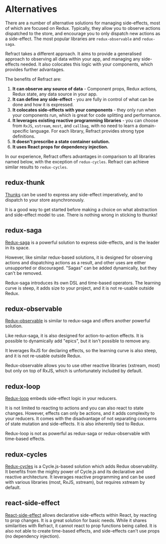 # Alternatives

There are a number of alternative solutions for managing side-effects, most of which are focused on Redux. Typically, they allow you to observe actions dispatched to the store, and encourage you to only dispatch new actions as a side-effect. The most popular libraries are `redux-observable` and `redux-saga`.

Refract takes a different approach. It aims to provide a generalised approach to observing all data within your app, and managing any side-effects needed. It also colocates this logic with your components, which provides further advantages.

The benefits of Refract are:

1.  **It can observe any source of data** - Component props, Redux actions, Redux state, any data source in your app.
1.  **It can define any side-effect** - you are fully in control of what can be done and how it is expressed.
1.  **It colocates side-effects with your components** - they only run when your components run, which is great for code splitting and performance.
1.  **It leverages existing reactive programming libraries** - you can choose from `RxJS`, `xstream`, `most`, and `callbag`, with no need to learn a domain-specific language. For each library, Refract provides strong type definitions.
1.  **It doesn't prescribe a state container solution.**
1.  **It uses React props for dependency injection.**

In our experience, Refract offers advantages in comparison to all libraries named below, with the exception of `redux-cycles`. Refract can achieve similar results to `redux-cycles`.

## redux-thunk

[Thunks](https://redux.js.org/api-reference/applymiddleware#example-using-thunk-middleware-for-async-actions) can be used to express any side-effect imperatively, and to dispatch to your store asynchronously.

It is a good way to get started before making a choice on what abstraction and side-effect model to use. There is nothing wrong in sticking to thunks!

## redux-saga

[Redux-saga](https://redux-saga.js.org/) is a powerful solution to express side-effects, and is the leader in its space.

However, like similar redux-based solutions, it is designed for observing actions and dispatching actions as a result, and other uses are either unsupported or discouraged. "Sagas" can be added dynamically, but they can't be removed.

Redux-saga introduces its own DSL and time-based operators. The learning curve is steep, it adds size to your project, and it is not re-usable outside Redux.

## redux-observable

[Redux-observable](https://redux-observable.js.org/) is similar to redux-saga and offers another powerful solution.

Like redux-saga, it is also designed for action-to-action effects. It is possible to dynamically add "epics", but it isn't possible to remove any.

It leverages RxJS for declaring effects, so the learning curve is also steep, and it is not re-usable outside Redux.

Redux-observable allows you to use other reactive libraries (xstream, most) but only on top of RxJS, which is unfortunately included by default.

## redux-loop

[Redux-loop](https://redux-loop.js.org/) embeds side-effect logic in your reducers.

It is not limited to reacting to actions and you can also react to state changes. However, effects can only be actions, and it adds complexity to your reducers. It comes with the disadvantage of not separating concerns of state mutation and side-effects. It is also inherently tied to Redux.

Redux-loop is not as powerful as redux-saga or redux-observable with time-based effects.

## redux-cycles

[Redux-cycles](https://github.com/cyclejs-community/redux-cycles) is a Cycle.js-based solution which adds Redux observability. It benefits from the mighty power of Cycle.js and its declarative and reactive architecture. It leverages reactive programming and can be used with various libraries (most, RxJS, xstream), but requires xstream by default.

## react-side-effect

[React-side-effect](https://github.com/gaearon/react-side-effect) allows declarative side-effects within React, by reacting to prop changes. It is a great solution for basic needs. While it shares similarities with Refract, it cannot react to prop functions being called. It is also not able to create time-based effects, and side-effects can't use props (no dependency injection).
